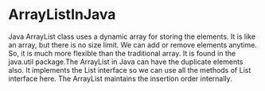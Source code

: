 # ArrayListInJava
Java ArrayList class uses a dynamic array for storing the elements. It is like an array, but there is no size limit. We can add or remove elements anytime. So, it is much more flexible than the traditional array. It is found in the java.util package.The ArrayList in Java can have the duplicate elements also. It implements the List interface so we can use all the methods of List interface here. The ArrayList maintains the insertion order internally.

